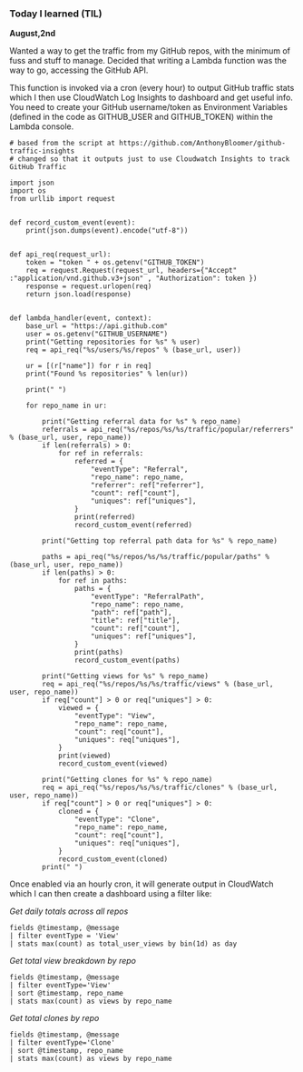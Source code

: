 ### Today I learned (TIL)

**August,2nd**

Wanted a way to get the traffic from my GitHub repos, with the minimum of fuss and stuff to manage. Decided that writing a Lambda function was the way to go, accessing the GitHub API. 

This function is invoked via a cron (every hour) to output GitHub traffic stats which I then use CloudWatch Log Insights to dashboard and get useful info. You need to create your GitHub username/token as Environment Variables (defined in the code as GITHUB_USER and GITHUB_TOKEN) within the Lambda console.

```
# based from the script at https://github.com/AnthonyBloomer/github-traffic-insights
# changed so that it outputs just to use Cloudwatch Insights to track GitHub Traffic

import json
import os
from urllib import request


def record_custom_event(event):
    print(json.dumps(event).encode("utf-8"))


def api_req(request_url):
    token = "token " + os.getenv("GITHUB_TOKEN")
    req = request.Request(request_url, headers={"Accept" :"application/vnd.github.v3+json" , "Authorization": token })
    response = request.urlopen(req)
    return json.load(response)


def lambda_handler(event, context):
    base_url = "https://api.github.com"
    user = os.getenv("GITHUB_USERNAME")
    print("Getting repositories for %s" % user)
    req = api_req("%s/users/%s/repos" % (base_url, user))

    ur = [(r["name"]) for r in req]
    print("Found %s repositories" % len(ur))

    print(" ")

    for repo_name in ur:

        print("Getting referral data for %s" % repo_name)
        referrals = api_req("%s/repos/%s/%s/traffic/popular/referrers" % (base_url, user, repo_name))
        if len(referrals) > 0:
            for ref in referrals:
                referred = {
                    "eventType": "Referral",
                    "repo_name": repo_name,
                    "referrer": ref["referrer"],
                    "count": ref["count"],
                    "uniques": ref["uniques"],
                }
                print(referred)
                record_custom_event(referred)

        print("Getting top referral path data for %s" % repo_name)

        paths = api_req("%s/repos/%s/%s/traffic/popular/paths" % (base_url, user, repo_name))
        if len(paths) > 0:
            for ref in paths:
                paths = {
                    "eventType": "ReferralPath",
                    "repo_name": repo_name,
                    "path": ref["path"],
                    "title": ref["title"],
                    "count": ref["count"],
                    "uniques": ref["uniques"],
                }
                print(paths)
                record_custom_event(paths)

        print("Getting views for %s" % repo_name)
        req = api_req("%s/repos/%s/%s/traffic/views" % (base_url, user, repo_name))
        if req["count"] > 0 or req["uniques"] > 0:
            viewed = {
                "eventType": "View",
                "repo_name": repo_name,
                "count": req["count"],
                "uniques": req["uniques"],
            }
            print(viewed)
            record_custom_event(viewed)

        print("Getting clones for %s" % repo_name)
        req = api_req("%s/repos/%s/%s/traffic/clones" % (base_url, user, repo_name))
        if req["count"] > 0 or req["uniques"] > 0:
            cloned = {
                "eventType": "Clone",
                "repo_name": repo_name,
                "count": req["count"],
                "uniques": req["uniques"],
            }
            record_custom_event(cloned)
        print(" ")
```

Once enabled via an hourly cron, it will generate output in CloudWatch which I can then create a dashboard using a filter like:

*Get daily totals across all repos*
```
fields @timestamp, @message
| filter eventType = 'View'
| stats max(count) as total_user_views by bin(1d) as day
```
*Get total view breakdown by repo*
```
fields @timestamp, @message
| filter eventType='View'
| sort @timestamp, repo_name
| stats max(count) as views by repo_name
```
*Get total clones by repo*
```
fields @timestamp, @message
| filter eventType='Clone'
| sort @timestamp, repo_name
| stats max(count) as views by repo_name
```

